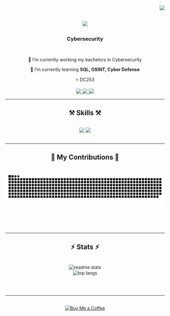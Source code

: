 <img align="right" src="https://visitor-badge.laobi.icu/badge?page_id=Err0ric.Err0ric" />

<h1 align="center">
    <img src="https://readme-typing-svg.herokuapp.com/?font=Righteous&size=35&center=true&vCenter=true&width=500&height=70&duration=4500&lines=∩(˵☯‿☯˵)つ¤=[]:::::>;+I+am+Err0ric!;" />
</h1>

<h3 align="center">Cybersecurity</h3>

<br/>

<div align="center">
 
 🔭 I’m currently working my bachelors in Cybersecurity
 
 🌱 I’m currently learning **SQL, OSINT, Cyber Defense**

⚡ DC253

 </div>
 
<div align="center"> 
  <a href="mailto:Err0ric@proton.me">
    <img src="https://img.shields.io/badge/Gmail-333333?style=for-the-badge&logo=gmail&logoColor=red" />
  </a>
  <a href="https://www.linkedin.com/in/eric-henderson-/" target="_blank">
    <img src="https://img.shields.io/badge/LinkedIn-0077B5?style=for-the-badge&logo=linkedin&logoColor=white" target="_blank" />
  </a>
  <a href="https://Err0ric.github.io" target="_blank">
     <img src="https://img.shields.io/badge/Portfolio-FF5722?style=for-the-badge&logo=todoist&logoColor=white" target="_blank" /> <!-- sqlite, safari, google-chrome are other good icon options -->
  </a>
</div>

 <hr/>
 
<h2 align="center">⚒️ Skills ⚒️</h2>
<br/>
<div align="center">
    <img src="https://skillicons.dev/icons?i=apple,discord,arch,debian,elasticsearch,vscode,github,gitlab,grafana,kali,obsidian" />
    <img src="https://skillicons.dev/icons?i=nodejs,python,raspberrypi,docker,ai" /><br>
</div>

<br/>
<hr/>

<div align="center">
  <h2>🐍 My Contributions 🐍</h2>
  <br>
  <img alt="snake eating my contributions" src="https://raw.githubusercontent.com/Err0ric/Err0ric/output/github-contribution-grid-snake.svg" />
  
  <br/><br/><br/>
</div>

<hr/>

<h2 align="center">⚡ Stats ⚡</h2>
<br>
<div align=center>
  <img width=390 src="https://github-readme-stats.vercel.app/api?username=Err0ric&count_private=true&show_icons=true&theme=react&rank_icon=github&border_radius=10" alt="readme stats" />
  <br/>
  <img width=325 align="center" src="https://github-readme-stats.vercel.app/api/top-langs/?username=Err0ric&hide=HTML&langs_count=8&layout=compact&theme=react&border_radius=10&size_weight=0.5&count_weight=0.5&exclude_repo=github-readme-stats" alt="top langs" />
</div>

<br/><br/>

<hr/>

<br/>

<div align="center">
<a href='https://ko-fi.com/Err0ric' target='_blank'><img height='36' style='border:0px;height:36px;' src='https://storage.ko-fi.com/cdn/kofi5.png?v=3' border='0' alt='Buy Me a Coffee' /></a>
</div>

<br/>
